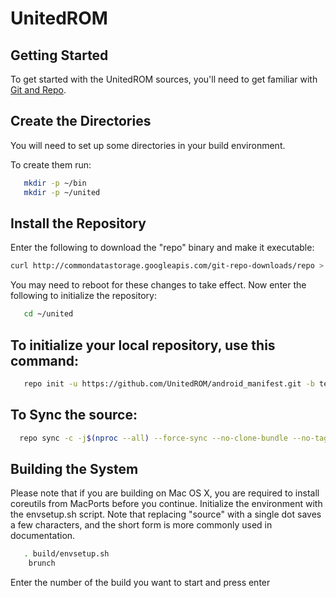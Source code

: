 UnitedROM
===========


Getting Started
---------------
To get started with the UnitedROM sources, you'll need to get
familiar with [Git and Repo](https://source.android.com/setup/develop).


Create the Directories
----------------------

You will need to set up some directories in your build environment.

To create them run:

```bash
   mkdir -p ~/bin
   mkdir -p ~/united
```

Install the Repository
----------------------

Enter the following to download the "repo" binary and make it executable:

```bash
curl http://commondatastorage.googleapis.com/git-repo-downloads/repo > ~/bin/repo && chmod a+x ~/bin/repo
```

You may need to reboot for these changes to take effect.
Now enter the following to initialize the repository:

```bash
   cd ~/united
```


To initialize your local repository, use this command:
------------------------------------------------------

```bash
   repo init -u https://github.com/UnitedROM/android_manifest.git -b ten
```
  
To Sync the source:
----------------

```bash
  repo sync -c -j$(nproc --all) --force-sync --no-clone-bundle --no-tags
```


Building the System
---------------

Please note that if you are building on Mac OS X, you are required to install coreutils from MacPorts before you continue.
Initialize the environment with the envsetup.sh script. Note that replacing "source" with a single dot saves a few characters, and the short form is more commonly used in documentation.

```bash
   . build/envsetup.sh
    brunch
```

Enter the number of the build you want to start and press enter
